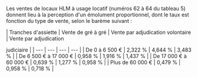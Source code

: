 Les ventes de locaux HLM à usage locatif (numéros 62 à 64 du tableau 5) donnent lieu à la perception d'un émolument proportionnel, dont le taux est fonction du type de vente, selon le barème suivant :


 




| 
Tranches d'assiette | 
Vente de gré à gré | 
Vente par adjudication volontaire | 
Vente par adjudication

judiciaire |
| --- | --- | --- | --- |
| 
De 0 à 6 500 € | 
2,322 % | 
4,644 % | 
3,483 % |
| 
De 6 500 € à 17 000 € | 
0,958 % | 
1,916 % | 
1,437 % |
| 
De 17 000 € à 60 000 € | 
0,639 % | 
1,277 % | 
0,958 % |
| 
Plus de 60 000 € | 
0,479 % | 
0,958 % | 
0,718 % |


 

